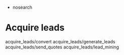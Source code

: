   - nosearch

# Acquire leads

<div class="toctree" data-titlesonly="">

acquire\_leads/convert acquire\_leads/generate\_leads
acquire\_leads/send\_quotes acquire\_leads/lead\_mining

</div>
